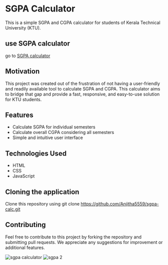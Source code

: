 # SGPA Calculator
This is a simple SGPA and CGPA calculator for students of Kerala Technical University (KTU).

## use SGPA calculator
go to [SGPA calculator](https://anjitha5559.github.io/sgpa-calc)

## Motivation
This project was created out of the frustration of not having a user-friendly and readily available tool to calculate SGPA and CGPA. This calculator aims to bridge that gap and provide a fast, responsive, and easy-to-use solution for KTU students.

## Features
- Calculate SGPA for individual semesters
- Calculate overall CGPA considering all semesters
- Simple and intuitive user interface

## Technologies Used
- HTML
- CSS
- JavaScript

## Cloning  the application
Clone this repository using git clone https://github.com/Anjitha5559/sgpa-calc.git

## Contributing
Feel free to contribute to this project by forking the repository and submitting pull requests. We appreciate any suggestions for improvement or additional features.

![sgpa calculator](https://github.com/Anjitha5559/sgpa-calc/assets/84130915/a4e9e856-adc7-43cd-9f82-de1031fb80dd)
![sgpa 2](https://github.com/Anjitha5559/sgpa-calc/assets/84130915/343e2ae8-329f-4304-b001-3860f701db1a)
